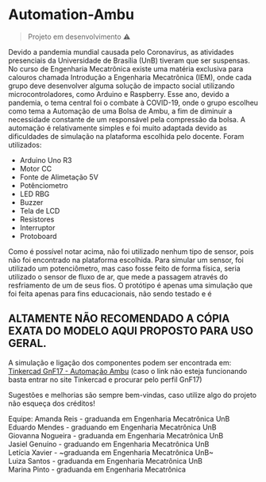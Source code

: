 # Automation-Ambu

>Projeto em desenvolvimento :warning:

  Devido a pandemia mundial causada pelo Coronavírus, as atividades presenciais da Universidade de Brasília (UnB) tiveram que ser suspensas. No curso de Engenharia Mecatrônica existe uma matéria exclusiva para calouros chamada Introdução a Engenharia Mecatrônica (IEM), onde cada grupo deve desenvolver alguma solução de impacto social utilizando microcontroladores, como Arduino e Raspberry. Esse ano, devido a pandemia, o tema central foi o combate à COVID-19, onde o grupo escolheu como tema a Automação de uma Bolsa de Ambu, a fim de diminuir a necessidade constante de um responsável pela compressão da bolsa.
  A automação é relativamente simples e foi muito adaptada devido as dificuldades de simulação na plataforma escolhida pelo docente. Foram utilizados:
  - Arduino Uno R3
  - Motor CC
  - Fonte de Alimetação 5V
  - Potênciometro
  - LED RBG
  - Buzzer
  - Tela de LCD
  - Resistores
  - Interruptor
  - Protoboard
  
  Como é possível notar acima, não foi utilizado nenhum tipo de sensor, pois não foi encontrado na plataforma escolhida. Para simular um sensor, foi utilizado um potenciômetro, mas caso fosse feito de forma física, seria utilizado o sensor de fluxo de ar, que mede a passagem através do resfriamento de um de seus fios. 
  O protótipo é apenas uma simulação que foi feita apenas para fins educacionais, não sendo testado e é
 ## ALTAMENTE NÃO RECOMENDADO A CÓPIA EXATA DO MODELO AQUI PROPOSTO PARA USO GERAL.
  
  A simulação e ligação dos componentes podem ser encontrada em: [Tinkercad GnF17 - Automação Ambu](https://www.tinkercad.com/things/1WA4QQktBNP) (caso o link não esteja funcionando basta entrar no site Tinkercad e procurar pelo perfil GnF17) 
  
  Sugestões e melhorias são sempre bem-vindas, caso utilize algo do projeto não esqueça dos créditos!
  
  Equipe:
  Amanda Reis - graduanda em Engenharia Mecatrônica UnB<br>
  Eduardo Mendes - graduando em Engenharia Mecatrônica UnB<br>
  Giovanna Nogueira - graduanda em Engenharia Mecatrônica UnB<br>
  Jasiel Genuíno - graduando em Engenharia Mecatrônica UnB<br>
  Letícia Xavier - ~graduanda em Engenharia Mecatrônica UnB~<br>
  Luiza Santos - graduanda em Engenharia Mecatrônica UnB<br>
  Marina Pinto - graduanda em Engenharia Mecatrônica<br>
  
